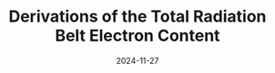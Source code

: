 ---
title: "Derivations of the Total Radiation Belt Electron Content"
collection: publications
permalink: /publication/2024-11-27-Pitzel
excerpt: ' '
date: 2024-11-27
venue: 'Journal of Geophysical Research: Space Physics'
paperurl: 'https://doi.org/10.1029/2024JA032940'
citation: 'Pitzel, J. C., Cully, C. M., Ripoll, J.-F., Loridan, V., Huang, C.-L., Spence, H. E., et al. (2024). Derivations of the total radiation belt electron content. Journal of Geophysical Research: Space Physics, 129, e2024JA032940. https://doi.org/10.1029/2024JA032940'
---